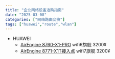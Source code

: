 ```yaml
---
title: "企业网络设备选购指南"
date: "2025-03-08"
categories: ["网络路由交换"]
tags: ["huawei","route","wlan"]
---
```


- HUAWEI
  - [AirEngine 8760-X1-PRO](https://e.huawei.com/cn/products/wlan/indoor-access-points/airengine-8760-x1-pro) wifi6旗舰 3200¥
  - [AirEngine 8771-X1T接入点](https://e.huawei.com/cn/products/wlan/indoor-access-points/airengine-8771-x1t) wifi7旗舰 3200¥